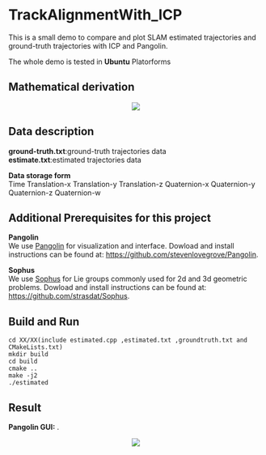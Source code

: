 # TrackAlignmentWith_ICP
This is a small demo to compare and plot SLAM estimated trajectories and ground-truth trajectories with ICP and Pangolin.

The whole demo is tested in **Ubuntu** Platorforms

## Mathematical derivation
<div align=center>  
  
![](https://github.com/TianQi-777/TrackAlignmentWith_ICP/blob/master/images/formula1.png)
</div>

## Data description
**ground-truth.txt**:ground-truth trajectories data  
**estimate.txt**:estimated trajectories data  

**Data storage form**  
Time  Translation-x  Translation-y  Translation-z  Quaternion-x  Quaternion-y  Quaternion-z  Quaternion-w  

## Additional Prerequisites for this project
**Pangolin**  
We use [Pangolin](https://github.com/stevenlovegrove/Pangolin) for visualization and interface. 
Dowload and install instructions can be found at: https://github.com/stevenlovegrove/Pangolin.

**Sophus**  
We use [Sophus](https://github.com/strasdat/Sophus) for Lie groups commonly used for 2d and 3d geometric problems. 
Dowload and install instructions can be found at: https://github.com/strasdat/Sophus.

## Build and Run
```
cd XX/XX(include estimated.cpp ,estimated.txt ,groundtruth.txt and CMakeLists.txt)  
mkdir build  
cd build  
cmake ..  
make -j2  
./estimated
```

## Result
**Pangolin GUI:** .  
<div align=center>  
  
![](https://github.com/TianQi-777/TrackAlignmentWith_ICP/blob/master/images/Alignment.png)
</div>





